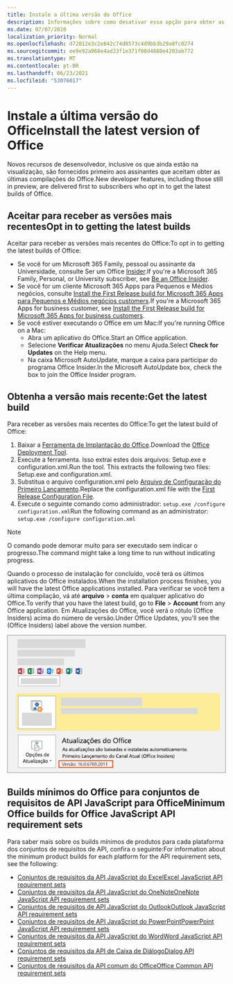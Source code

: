 ```yaml
---
title: Instale a última versão do Office
description: Informações sobre como desativar essa opção para obter as versões mais recentes do Office.
ms.date: 07/07/2020
localization_priority: Normal
ms.openlocfilehash: d72012e3c2e642c74d8573c4d9bb3b29a8fc0274
ms.sourcegitcommit: ee9e92a968e4ad23f1e371f00d4888e4203ab772
ms.translationtype: MT
ms.contentlocale: pt-BR
ms.lasthandoff: 06/23/2021
ms.locfileid: "53076017"
---
```

# <a name="install-the-latest-version-of-office"></a><span data-ttu-id="93918-103">Instale a última versão do Office</span><span class="sxs-lookup"><span data-stu-id="93918-103">Install the latest version of Office</span></span>

<span data-ttu-id="93918-104">Novos recursos de desenvolvedor, inclusive os que ainda estão na visualização, são fornecidos primeiro aos assinantes que aceitam obter as últimas compilações do Office.</span><span class="sxs-lookup"><span data-stu-id="93918-104">New developer features, including those still in preview, are delivered first to subscribers who opt in to get the latest builds of Office.</span></span>

## <a name="opt-in-to-getting-the-latest-builds"></a><span data-ttu-id="93918-105">Aceitar para receber as versões mais recentes</span><span class="sxs-lookup"><span data-stu-id="93918-105">Opt in to getting the latest builds</span></span>

<span data-ttu-id="93918-106">Aceitar para receber as versões mais recentes do Office:</span><span class="sxs-lookup"><span data-stu-id="93918-106">To opt in to getting the latest builds of Office:</span></span>

- <span data-ttu-id="93918-107">Se você for um Microsoft 365 Family, pessoal ou assinante da Universidade, consulte Ser um Office [Insider](https://insider.office.com).</span><span class="sxs-lookup"><span data-stu-id="93918-107">If you're a Microsoft 365 Family, Personal, or University subscriber, see [Be an Office Insider](https://insider.office.com).</span></span>
- <span data-ttu-id="93918-108">Se você for um cliente Microsoft 365 Apps para Pequenos e Médios negócios, consulte [Install the First Release build for Microsoft 365 Apps para Pequenos e Médios negócios customers](https://support.office.com/article/Install-the-First-Release-build-for-Office-365-for-business-customers-4dd8ba40-73c0-4468-b778-c7b744d03ead).</span><span class="sxs-lookup"><span data-stu-id="93918-108">If you're a Microsoft 365 Apps for business customer, see [Install the First Release build for Microsoft 365 Apps for business customers](https://support.office.com/article/Install-the-First-Release-build-for-Office-365-for-business-customers-4dd8ba40-73c0-4468-b778-c7b744d03ead).</span></span>
- <span data-ttu-id="93918-109">Se você estiver executando o Office em um Mac:</span><span class="sxs-lookup"><span data-stu-id="93918-109">If you're running Office on a Mac:</span></span>
  - <span data-ttu-id="93918-110">Abra um aplicativo do Office.</span><span class="sxs-lookup"><span data-stu-id="93918-110">Start an Office application.</span></span>
  - <span data-ttu-id="93918-111">Selecione **Verificar Atualizações** no menu Ajuda.</span><span class="sxs-lookup"><span data-stu-id="93918-111">Select **Check for Updates** on the Help menu.</span></span>
  - <span data-ttu-id="93918-112">Na caixa Microsoft AutoUpdate, marque a caixa para participar do programa Office Insider.</span><span class="sxs-lookup"><span data-stu-id="93918-112">In the Microsoft AutoUpdate box, check the box to join the Office Insider program.</span></span>

## <a name="get-the-latest-build"></a><span data-ttu-id="93918-113">Obtenha a versão mais recente:</span><span class="sxs-lookup"><span data-stu-id="93918-113">Get the latest build</span></span>

<span data-ttu-id="93918-114">Para receber as versões mais recentes do Office:</span><span class="sxs-lookup"><span data-stu-id="93918-114">To get the latest build of Office:</span></span>

1. <span data-ttu-id="93918-115">Baixar a [Ferramenta de Implantação do Office](https://www.microsoft.com/download/details.aspx?id=49117).</span><span class="sxs-lookup"><span data-stu-id="93918-115">Download the [Office Deployment Tool](https://www.microsoft.com/download/details.aspx?id=49117).</span></span>
2. <span data-ttu-id="93918-p101">Execute a ferramenta. Isso extrai estes dois arquivos: Setup.exe e configuration.xml.</span><span class="sxs-lookup"><span data-stu-id="93918-p101">Run the tool. This extracts the following two files: Setup.exe and configuration.xml.</span></span>
3. <span data-ttu-id="93918-118">Substitua o arquivo configuration.xml pelo [Arquivo de Configuração do Primeiro Lançamento](https://raw.githubusercontent.com/OfficeDev/Office-Add-in-Commands-Samples/master/Tools/FirstReleaseConfig/configuration.xml).</span><span class="sxs-lookup"><span data-stu-id="93918-118">Replace the configuration.xml file with the [First Release Configuration File](https://raw.githubusercontent.com/OfficeDev/Office-Add-in-Commands-Samples/master/Tools/FirstReleaseConfig/configuration.xml).</span></span>
4. <span data-ttu-id="93918-119">Execute o seguinte comando como administrador: `setup.exe /configure configuration.xml`</span><span class="sxs-lookup"><span data-stu-id="93918-119">Run the following command as an administrator:  `setup.exe /configure configuration.xml`</span></span>

> [!NOTE]
> <span data-ttu-id="93918-120">O comando pode demorar muito para ser executado sem indicar o progresso.</span><span class="sxs-lookup"><span data-stu-id="93918-120">The command might take a long time to run without indicating progress.</span></span>

<span data-ttu-id="93918-121">Quando o processo de instalação for concluído, você terá os últimos aplicativos do Office instalados.</span><span class="sxs-lookup"><span data-stu-id="93918-121">When the installation process finishes, you will have the latest Office applications installed.</span></span> <span data-ttu-id="93918-122">Para verificar se você tem a última compilação, vá até **arquivo** > **conta** em qualquer aplicativo do Office.</span><span class="sxs-lookup"><span data-stu-id="93918-122">To verify that you have the latest build, go to **File** > **Account** from any Office application.</span></span> <span data-ttu-id="93918-123">Em Atualizações do Office, você verá o rótulo (Office Insiders) acima do número de versão.</span><span class="sxs-lookup"><span data-stu-id="93918-123">Under Office Updates, you'll see the (Office Insiders) label above the version number.</span></span>

![Uma captura de tela que mostra informações do produto com o rótulo Office Insiders.](../images/office-insiders-label.png)

## <a name="minimum-office-builds-for-office-javascript-api-requirement-sets"></a><span data-ttu-id="93918-125">Builds mínimos do Office para conjuntos de requisitos de API JavaScript para Office</span><span class="sxs-lookup"><span data-stu-id="93918-125">Minimum Office builds for Office JavaScript API requirement sets</span></span>

<span data-ttu-id="93918-126">Para saber mais sobre os builds mínimos de produtos para cada plataforma dos conjuntos de requisitos de API, confira o seguinte:</span><span class="sxs-lookup"><span data-stu-id="93918-126">For information about the minimum product builds for each platform for the API requirement sets, see the following:</span></span>

- [<span data-ttu-id="93918-127">Conjuntos de requisitos da API JavaScript do Excel</span><span class="sxs-lookup"><span data-stu-id="93918-127">Excel JavaScript API requirement sets</span></span>](../reference/requirement-sets/excel-api-requirement-sets.md)
- [<span data-ttu-id="93918-128">Conjuntos de requisitos da API JavaScript do OneNote</span><span class="sxs-lookup"><span data-stu-id="93918-128">OneNote JavaScript API requirement sets</span></span>](../reference/requirement-sets/onenote-api-requirement-sets.md)
- [<span data-ttu-id="93918-129">Conjuntos de requisitos de API JavaScript do Outlook</span><span class="sxs-lookup"><span data-stu-id="93918-129">Outlook JavaScript API requirement sets</span></span>](../reference/requirement-sets/outlook-api-requirement-sets.md)
- [<span data-ttu-id="93918-130">Conjuntos de requisitos de API JavaScript do PowerPoint</span><span class="sxs-lookup"><span data-stu-id="93918-130">PowerPoint JavaScript API requirement sets</span></span>](../reference/requirement-sets/powerpoint-api-requirement-sets.md)
- [<span data-ttu-id="93918-131">Conjuntos de requisitos da API JavaScript do Word</span><span class="sxs-lookup"><span data-stu-id="93918-131">Word JavaScript API requirement sets</span></span>](../reference/requirement-sets/word-api-requirement-sets.md)
- [<span data-ttu-id="93918-132">Conjuntos de requisitos da API de Caixa de Diálogo</span><span class="sxs-lookup"><span data-stu-id="93918-132">Dialog API requirement sets</span></span>](../reference/requirement-sets/dialog-api-requirement-sets.md)
- [<span data-ttu-id="93918-133">Conjuntos de requisitos da API comum do Office</span><span class="sxs-lookup"><span data-stu-id="93918-133">Office Common API requirement sets</span></span>](../reference/requirement-sets/office-add-in-requirement-sets.md)
